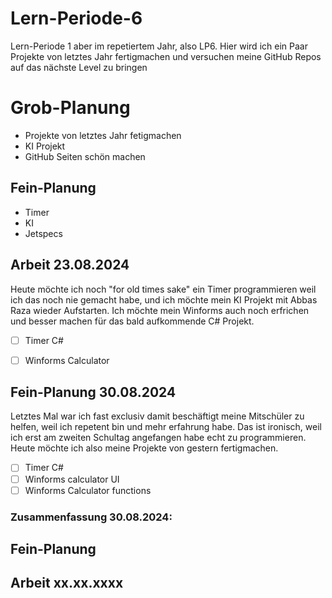 # Lern-Periode-6
Lern-Periode 1 aber im repetiertem Jahr, also LP6. Hier wird ich ein Paar Projekte von letztes Jahr fertigmachen und versuchen meine GitHub Repos auf das nächste Level zu bringen

# Grob-Planung

- Projekte von letztes Jahr fetigmachen
- KI Projekt
- GitHub Seiten schön machen

  
## Fein-Planung

- Timer
- KI
- Jetspecs


## Arbeit 23.08.2024

Heute möchte ich noch "for old times sake" ein Timer programmieren weil ich das noch nie gemacht habe, und ich möchte mein KI Projekt mit Abbas Raza wieder Aufstarten.
Ich möchte mein Winforms auch noch erfrichen und besser machen für das bald aufkommende C# Projekt.

- [ ] Timer C#
- [ ] Winforms Calculator


## Fein-Planung 30.08.2024

Letztes Mal war ich fast exclusiv damit beschäftigt meine Mitschüler zu helfen, weil ich repetent bin und mehr erfahrung habe. Das ist ironisch, weil ich erst am zweiten Schultag angefangen habe echt zu programmieren. Heute möchte ich also meine Projekte von gestern fertigmachen.

- [ ] Timer C#
- [ ] Winforms calculator UI
- [ ] Winforms Calculator functions

### Zusammenfassung 30.08.2024:










## Fein-Planung
## Arbeit xx.xx.xxxx
